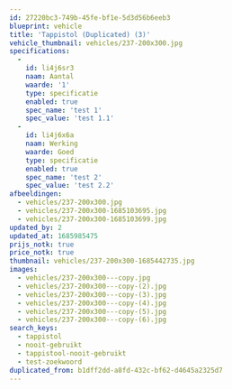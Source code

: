 ```yaml
---
id: 27220bc3-749b-45fe-bf1e-5d3d56b6eeb3
blueprint: vehicle
title: 'Tappistol (Duplicated) (3)'
vehicle_thumbnail: vehicles/237-200x300.jpg
specifications:
  -
    id: li4j6sr3
    naam: Aantal
    waarde: '1'
    type: specificatie
    enabled: true
    spec_name: 'test 1'
    spec_value: 'test 1.1'
  -
    id: li4j6x6a
    naam: Werking
    waarde: Goed
    type: specificatie
    enabled: true
    spec_name: 'test 2'
    spec_value: 'test 2.2'
afbeeldingen:
  - vehicles/237-200x300.jpg
  - vehicles/237-200x300-1685103695.jpg
  - vehicles/237-200x300-1685103699.jpg
updated_by: 2
updated_at: 1685985475
prijs_notk: true
price_notk: true
thumbnail: vehicles/237-200x300-1685442735.jpg
images:
  - vehicles/237-200x300---copy.jpg
  - vehicles/237-200x300---copy-(2).jpg
  - vehicles/237-200x300---copy-(3).jpg
  - vehicles/237-200x300---copy-(4).jpg
  - vehicles/237-200x300---copy-(5).jpg
  - vehicles/237-200x300---copy-(6).jpg
search_keys:
  - tappistol
  - nooit-gebruikt
  - tappistool-nooit-gebruikt
  - test-zoekwoord
duplicated_from: b1dff2dd-a8fd-432c-bf62-d4645a2325d7
---
```

